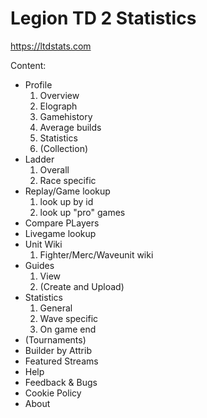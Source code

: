 # Legion TD 2 Statistics
https://ltdstats.com


Content:<br>
<ul>
  <li>Profile
    <ol>
    <li>Overview
    <li>Elograph
    <li>Gamehistory
    <li>Average builds
    <li>Statistics
    <li>(Collection)
    </ol>
  <li>Ladder
    <ol>
    <li>Overall
    <li>Race specific
    </ol>
  <li>Replay/Game lookup
    <ol>
    <li>look up by id
    <li>look up "pro" games
    </ol>
  <li>Compare PLayers
  <li>Livegame lookup
  <li>Unit Wiki
    <ol>
    <li>Fighter/Merc/Waveunit wiki
    </ol>
  <li>Guides
    <ol>
    <li>View
    <li>(Create and Upload)
    </ol>
  <li>Statistics
    <ol>
    <li>General
    <li>Wave specific
    <li>On game end
    </ol>
  <li>(Tournaments)
  <li>Builder by Attrib
  <li>Featured Streams
  <li>Help
  <li>Feedback & Bugs
  <li>Cookie Policy
  <li>About
